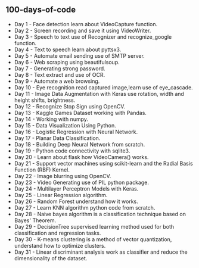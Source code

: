 ## 100-days-of-code

* Day 1 - Face detection learn about VideoCapture function.
* Day 2 - Screen recording and save it using VideoWriter.
* Day 3 - Speech to text use of Recognizer and recognize_google function.
* Day 4 - Text to speech learn about pyttsx3.
* Day 5 - Automate email sending use of SMTP server.
* Day 6 - Web scraping using beautifulsoup.
* Day 7 - Generating strong password.
* Day 8 - Text extract and use of OCR.
* Day 9 - Automate a web browsing.
* Day 10 - Eye recognition read captured image,learn use of eye_cascade.
* Day 11 - Image Data Augmentation with Keras use rotation, width and height shifts, brightness.
* Day 12 - Recognize Stop Sign  using OpenCV.
* Day 13 - Kaggle Games Dataset working with Pandas.
* Day 14 - Working with numpy.
* Day 15 - Data Visualization Using Python.
* Day 16 - Logistic Regression with Neural Network.
* Day 17 - Planar Data Classification.
* Day 18 - Building Deep Neural Network from scratch.
* Day 19 - Python code connectivity with sqlite3.
* Day 20 - Learn about flask how VideoCamera() works.
* Day 21 - Support vector machines using scikit-learn and the Radial Basis Function (RBF) Kernel.
* Day 22 - Image blurring using OpenCV.
* Day 23 - Video Generating use of PIL python package.
* Day 24 - Multilayer Perceptron Models with Keras.
* Day 25 - Linear Regression algorithm.
* Day 26 - Random Forest understand how it works.
* Day 27 - Learn KNN algorithm python code from scratch.
* Day 28 - Naive bayes algorithm is a classification technique based on Bayes' Theorem.
* Day 29 - DecisionTree supervised learning method used for both classification and regression tasks.
* Day 30 - K-means clustering is a method of vector quantization, understand how to optimize clusters.
* Day 31 - Linear discriminant analysis work as classifier and reduce the dimensionality of the dataset.

